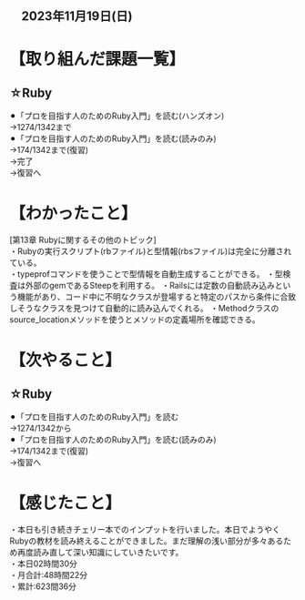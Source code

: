 ## 　2023年11月19日(日)
# 【取り組んだ課題一覧】
## ☆Ruby
⚫︎「プロを目指す人のためのRuby入門」を読む(ハンズオン)<br>
→1274/1342まで<br>
⚫︎「プロを目指す人のためのRuby入門」を読む(読みのみ)<br>
→174/1342まで(復習)<br>
→完了<br>
→復習へ<br>
# 【わかったこと】
[第13章 Rubyに関するその他のトピック]<br>
・Rubyの実行スクリプト(rbファイル)と型情報(rbsファイル)は完全に分離されている。<br>
・typeprofコマンドを使うことで型情報を自動生成することができる。
・型検査は外部のgemであるSteepを利用する。
・Railsには定数の自動読み込みという機能があり、コード中に不明なクラスが登場すると特定のパスから条件に合致しそうなクラスを見つけて自動的に読み込んでくれる。
・Methodクラスのsource_locationメソッドを使うとメソッドの定義場所を確認できる。
# 【次やること】
## ☆Ruby
⚫︎「プロを目指す人のためのRuby入門」を読む<br>
→1274/1342から<br>
⚫︎「プロを目指す人のためのRuby入門」を読む(読みのみ)<br>
→174/1342まで(復習)<br>
→復習へ<br>
# 【感じたこと】
・本日も引き続きチェリー本でのインプットを行いました。本日でようやくRubyの教材を読み終えることができました。まだ理解の浅い部分が多々あるため再度読み直して深い知識にしていきたいです。<br>
・本日02時間30分<br>
・月合計:48時間22分<br>
・累計:623間36分<br>
